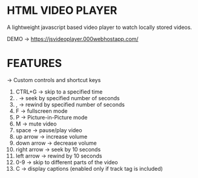 # HTML VIDEO PLAYER

A lightweight javascript based video player to watch locally stored videos.

DEMO -> https://jsvideoplayer.000webhostapp.com/

# FEATURES

-> Custom controls and shortcut keys
01)  CTRL+G -> skip to a specified time
02)  . -> seek by specified number of seconds
03)  , -> rewind by specified number of seconds
04)  F -> fullscreen mode
05)  P -> Picture-in-Picture mode
06)  M -> mute video
07)  space -> pause/play video
08)  up arrow -> increase volume
09)  down arrow -> decrease volume
10)  right arrow -> seek by 10 seconds
11)  left arrow -> rewind by 10 seconds
12)  0-9 -> skip to different parts of the video
13)  C -> display captions (enabled only if track tag is included)
